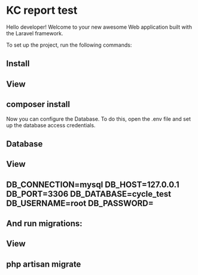 # KC report test
 Hello developer! Welcome to your new awesome Web application built with the Laravel framework.

 To set up the project, run the following commands:

## Install

View
---
composer install
---

Now you can configure the Database. To do this, open the .env file and set up the database access credentials.
## Database

View
---
DB_CONNECTION=mysql
DB_HOST=127.0.0.1
DB_PORT=3306
DB_DATABASE=cycle_test
DB_USERNAME=root
DB_PASSWORD=
---

## And run migrations:
View
---
php artisan migrate
---